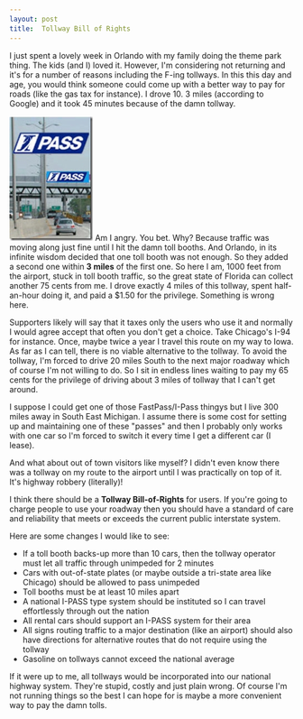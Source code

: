 ```yaml
---
layout: post
title:  Tollway Bill of Rights
---
```

I just spent a lovely week in Orlando with my family doing the theme park thing. The kids (and I) loved it. However, I'm considering not returning and it's for a number of reasons including the F-ing tollways. In this this day and age, you would think someone could come up with a better way to pay for roads (like the gas tax for instance). I drove 10. 3 miles (according to Google) and it took 45 minutes because of the damn tollway.

![](/cdn/images/blog/WindowsLiveWriter/IHateTollways_11D99/tollway%5B4%5D.jpg) Am I angry. You bet. Why? Because traffic was moving along just fine until I hit the damn toll booths. And Orlando, in its infinite wisdom decided that one toll booth was not enough. So they added a second one within **3 miles** of the first one. So here I am, 1000 feet from the airport, stuck in toll booth traffic, so the great state of Florida can collect another 75 cents from me. I drove exactly 4 miles of this tollway, spent half-an-hour doing it, and paid a $1.50 for the privilege. Something is wrong here.

Supporters likely will say that it taxes only the users who use it and normally I would agree accept that often you don't get a choice. Take Chicago's I-94 for instance. Once, maybe twice a year I travel this route on my way to Iowa. As far as I can tell, there is no viable alternative to the tollway. To avoid the tollway, I'm forced to drive 20 miles South to the next major roadway which of course I'm not willing to do. So I sit in endless lines waiting to pay my 65 cents for the privilege of driving about 3 miles of tollway that I can't get around.

I suppose I could get one of those FastPass/I-Pass thingys but I live 300 miles away in South East Michigan. I assume there is some cost for setting up and maintaining one of these "passes" and then I probably only works with one car so I'm forced to switch it every time I get a different car (I lease).

And what about out of town visitors like myself? I didn't even know there was a tollway on my route to the airport until I was practically on top of it. It's highway robbery (literally)! 

I think there should be a **Tollway Bill-of-Rights** for users. If you're going to charge people to use your roadway then you should have a standard of care and reliability that meets or exceeds the current public interstate system.

Here are some changes I would like to see:

  * If a toll booth backs-up more than 10 cars, then the tollway operator must let all traffic through unimpeded for 2 minutes
  * Cars with out-of-state plates (or maybe outside a tri-state area like Chicago) should be allowed to pass unimpeded
  * Toll booths must be at least 10 miles apart
  * A national I-PASS type system should be instituted so I can travel effortlessly through out the nation
  * All rental cars should support an I-PASS system for their area
  * All signs routing traffic to a major destination (like an airport) should also have directions for alternative routes that do not require using the tollway
  * Gasoline on tollways cannot exceed the national average

If it were up to me, all tollways would be incorporated into our national highway system. They're stupid, costly and just plain wrong. Of course I'm not running things so the best I can hope for is maybe a more convenient way to pay the damn tolls.
